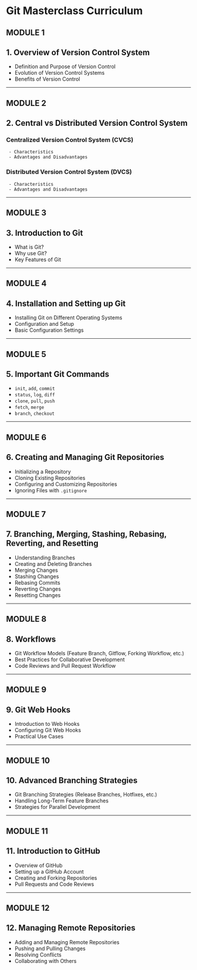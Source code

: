 # Git Masterclass Curriculum


## MODULE 1

## 1. Overview of Version Control System
   - Definition and Purpose of Version Control
   - Evolution of Version Control Systems
   - Benefits of Version Control

----

##  MODULE 2

## 2. Central vs Distributed Version Control System

   ### Centralized Version Control System (CVCS)
     - Characteristics
     - Advantages and Disadvantages
   ### Distributed Version Control System (DVCS)
     - Characteristics
     - Advantages and Disadvantages

----
## MODULE 3

## 3. Introduction to Git
   - What is Git?
   - Why use Git?
   - Key Features of Git

----
## MODULE 4


## 4. Installation and Setting up Git
   - Installing Git on Different Operating Systems
   - Configuration and Setup
   - Basic Configuration Settings


----
## MODULE 5

## 5. Important Git Commands
   - `init`, `add`, `commit`
   - `status`, `log`, `diff`
   - `clone`, `pull`, `push`
   - `fetch`, `merge`
   - `branch`, `checkout`

----
## MODULE 6

## 6. Creating and Managing Git Repositories
   - Initializing a Repository
   - Cloning Existing Repositories
   - Configuring and Customizing Repositories
   - Ignoring Files with `.gitignore`

----
## MODULE 7

## 7. Branching, Merging, Stashing, Rebasing, Reverting, and Resetting
   - Understanding Branches
   - Creating and Deleting Branches
   - Merging Changes
   - Stashing Changes
   - Rebasing Commits
   - Reverting Changes
   - Resetting Changes

----
## MODULE 8
## 8. Workflows
   - Git Workflow Models (Feature Branch, Gitflow, Forking Workflow, etc.)
   - Best Practices for Collaborative Development
   - Code Reviews and Pull Request Workflow

----
## MODULE 9
## 9. Git Web Hooks
   - Introduction to Web Hooks
   - Configuring Git Web Hooks
   - Practical Use Cases

----
## MODULE 10
## 10. Advanced Branching Strategies
   - Git Branching Strategies (Release Branches, Hotfixes, etc.)
   - Handling Long-Term Feature Branches
   - Strategies for Parallel Development
----
## MODULE 11
## 11. Introduction to GitHub
   - Overview of GitHub
   - Setting up a GitHub Account
   - Creating and Forking Repositories
   - Pull Requests and Code Reviews

----
## MODULE 12


## 12. Managing Remote Repositories
   - Adding and Managing Remote Repositories
   - Pushing and Pulling Changes
   - Resolving Conflicts
   - Collaborating with Others
